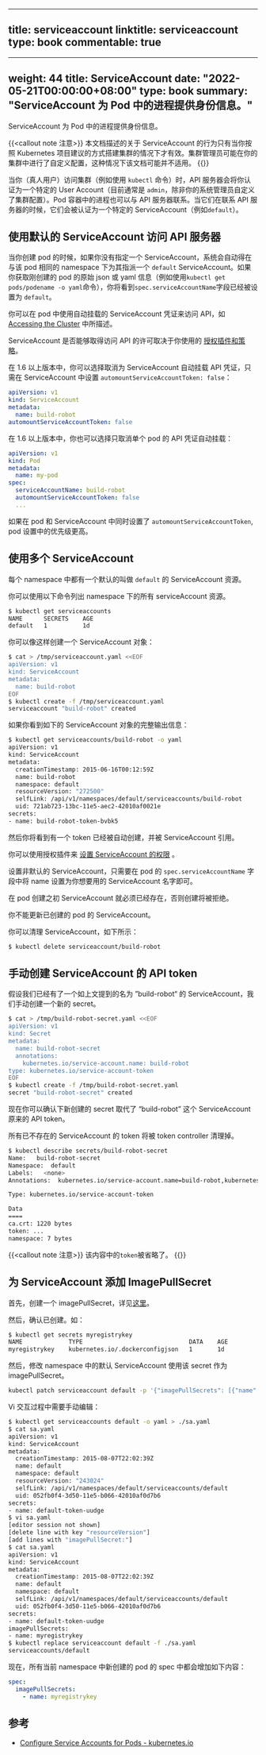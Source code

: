
---
title: serviceaccount
linktitle: serviceaccount
type: book
commentable: true
---

---
weight: 44
title: ServiceAccount
date: "2022-05-21T00:00:00+08:00"
type: book
summary: "ServiceAccount 为 Pod 中的进程提供身份信息。"
---

ServiceAccount 为 Pod 中的进程提供身份信息。

{{<callout note 注意>}}
本文档描述的关于 ServiceAccount 的行为只有当你按照 Kubernetes 项目建议的方式搭建集群的情况下才有效。集群管理员可能在你的集群中进行了自定义配置，这种情况下该文档可能并不适用。
{{</callout>}}

当你（真人用户）访问集群（例如使用 `kubectl` 命令）时，API 服务器会将你认证为一个特定的 User Account（目前通常是 `admin`，除非你的系统管理员自定义了集群配置）。Pod 容器中的进程也可以与 API 服务器联系。当它们在联系 API 服务器的时候，它们会被认证为一个特定的 ServiceAccount（例如`default`）。

## 使用默认的 ServiceAccount 访问 API 服务器

当你创建 pod 的时候，如果你没有指定一个 ServiceAccount，系统会自动得在与该 pod 相同的 namespace 下为其指派一个 `default` ServiceAccount。如果你获取刚创建的 pod 的原始 json 或 yaml 信息（例如使用`kubectl get pods/podename -o yaml`命令），你将看到`spec.serviceAccountName`字段已经被设置为 `default`。

你可以在 pod 中使用自动挂载的 ServiceAccount 凭证来访问 API，如 [Accessing the Cluster](https://kubernetes.io/docs/user-guide/accessing-the-cluster/#accessing-the-api-from-a-pod) 中所描述。

ServiceAccount 是否能够取得访问 API 的许可取决于你使用的 [授权插件和策略](https://kubernetes.io/docs/admin/authorization/#a-quick-note-on-service-accounts)。

在 1.6 以上版本中，你可以选择取消为 ServiceAccount 自动挂载 API 凭证，只需在 ServiceAccount 中设置 `automountServiceAccountToken: false`：

```yaml
apiVersion: v1
kind: ServiceAccount
metadata:
  name: build-robot
automountServiceAccountToken: false
```

在 1.6 以上版本中，你也可以选择只取消单个 pod 的 API 凭证自动挂载：

```yaml
apiVersion: v1
kind: Pod
metadata:
  name: my-pod
spec:
  serviceAccountName: build-robot
  automountServiceAccountToken: false
  ...
```

如果在 pod 和 ServiceAccount 中同时设置了 `automountServiceAccountToken`, pod 设置中的优先级更高。

## 使用多个 ServiceAccount

每个 namespace 中都有一个默认的叫做 `default` 的 ServiceAccount 资源。

你可以使用以下命令列出 namespace 下的所有 serviceAccount 资源。

```bash
$ kubectl get serviceaccounts
NAME      SECRETS    AGE
default   1          1d
```

你可以像这样创建一个 ServiceAccount 对象：

```bash
$ cat > /tmp/serviceaccount.yaml <<EOF
apiVersion: v1
kind: ServiceAccount
metadata:
  name: build-robot
EOF
$ kubectl create -f /tmp/serviceaccount.yaml
serviceaccount "build-robot" created
```

如果你看到如下的 ServiceAccount 对象的完整输出信息：

```bash
$ kubectl get serviceaccounts/build-robot -o yaml
apiVersion: v1
kind: ServiceAccount
metadata:
  creationTimestamp: 2015-06-16T00:12:59Z
  name: build-robot
  namespace: default
  resourceVersion: "272500"
  selfLink: /api/v1/namespaces/default/serviceaccounts/build-robot
  uid: 721ab723-13bc-11e5-aec2-42010af0021e
secrets:
- name: build-robot-token-bvbk5
```

然后你将看到有一个 token 已经被自动创建，并被 ServiceAccount 引用。

你可以使用授权插件来 [设置 ServiceAccount 的权限](https://kubernetes.io/docs/admin/authorization/#a-quick-note-on-service-accounts) 。

设置非默认的 ServiceAccount，只需要在 pod 的 `spec.serviceAccountName` 字段中将 name 设置为你想要用的 ServiceAccount 名字即可。

在 pod 创建之初 ServiceAccount 就必须已经存在，否则创建将被拒绝。

你不能更新已创建的 pod 的 ServiceAccount。

你可以清理 ServiceAccount，如下所示：

```bash
$ kubectl delete serviceaccount/build-robot
```

## 手动创建 ServiceAccount 的 API token

假设我们已经有了一个如上文提到的名为 ”build-robot“ 的 ServiceAccount，我们手动创建一个新的 secret。

```bash
$ cat > /tmp/build-robot-secret.yaml <<EOF
apiVersion: v1
kind: Secret
metadata:
  name: build-robot-secret
  annotations:
    kubernetes.io/service-account.name: build-robot
type: kubernetes.io/service-account-token
EOF
$ kubectl create -f /tmp/build-robot-secret.yaml
secret "build-robot-secret" created
```

现在你可以确认下新创建的 secret 取代了 “build-robot” 这个 ServiceAccount 原来的 API token。

所有已不存在的 ServiceAccount 的 token 将被 token controller 清理掉。

```bash
$ kubectl describe secrets/build-robot-secret
Name:   build-robot-secret
Namespace:  default
Labels:   <none>
Annotations:  kubernetes.io/service-account.name=build-robot,kubernetes.io/service-account.uid=870ef2a5-35cf-11e5-8d06-005056b45392

Type: kubernetes.io/service-account-token

Data
====
ca.crt: 1220 bytes
token: ...
namespace: 7 bytes
```

{{<callout note 注意>}}
该内容中的`token`被省略了。
{{</callout>}}

## 为 ServiceAccount 添加 ImagePullSecret

首先，创建一个 imagePullSecret，详见[这里](https://kubernetes.io/docs/concepts/containers/images/#specifying-imagepullsecrets-on-a-pod)。

然后，确认已创建。如：

```bash
$ kubectl get secrets myregistrykey
NAME             TYPE                              DATA    AGE
myregistrykey    kubernetes.io/.dockerconfigjson   1       1d
```

然后，修改 namespace 中的默认 ServiceAccount 使用该 secret 作为 imagePullSecret。

```bash
kubectl patch serviceaccount default -p '{"imagePullSecrets": [{"name": "myregistrykey"}]}'
```

Vi 交互过程中需要手动编辑：

```bash
$ kubectl get serviceaccounts default -o yaml > ./sa.yaml
$ cat sa.yaml
apiVersion: v1
kind: ServiceAccount
metadata:
  creationTimestamp: 2015-08-07T22:02:39Z
  name: default
  namespace: default
  resourceVersion: "243024"
  selfLink: /api/v1/namespaces/default/serviceaccounts/default
  uid: 052fb0f4-3d50-11e5-b066-42010af0d7b6
secrets:
- name: default-token-uudge
$ vi sa.yaml
[editor session not shown]
[delete line with key "resourceVersion"]
[add lines with "imagePullSecret:"]
$ cat sa.yaml
apiVersion: v1
kind: ServiceAccount
metadata:
  creationTimestamp: 2015-08-07T22:02:39Z
  name: default
  namespace: default
  selfLink: /api/v1/namespaces/default/serviceaccounts/default
  uid: 052fb0f4-3d50-11e5-b066-42010af0d7b6
secrets:
- name: default-token-uudge
imagePullSecrets:
- name: myregistrykey
$ kubectl replace serviceaccount default -f ./sa.yaml
serviceaccounts/default
```

现在，所有当前 namespace 中新创建的 pod 的 spec 中都会增加如下内容：

```yaml
spec:
  imagePullSecrets:
    - name: myregistrykey
```

## 参考

- [Configure Service Accounts for Pods - kubernetes.io](https://kubernetes.io/docs/tasks/configure-pod-container/configure-service-account/)

    